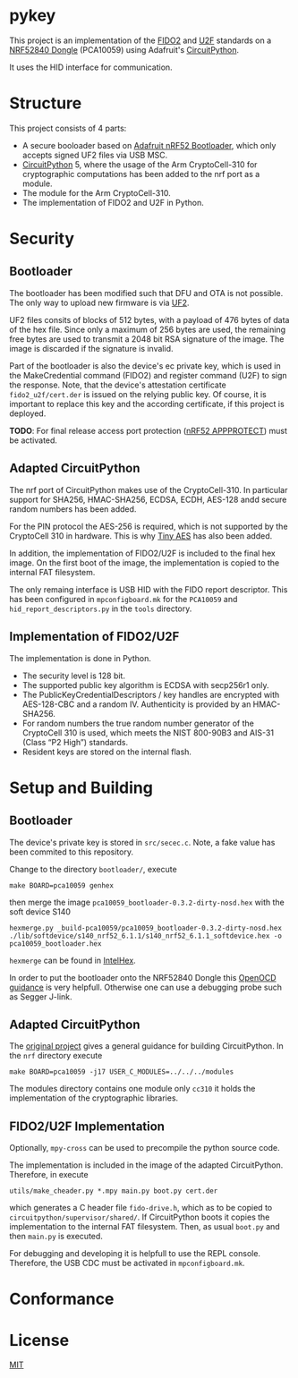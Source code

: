 # pykey
This project is an implementation of the [FIDO2](https://fidoalliance.org/specs/fido-v2.0-ps-20190130/fido-client-to-authenticator-protocol-v2.0-ps-20190130.html) and [U2F](https://fidoalliance.org/specs/fido-u2f-v1.2-ps-20170411/fido-u2f-bt-protocol-v1.2-ps-20170411.htmlhttps://fidoalliance.org/specs/fido-u2f-v1.2-ps-20170411/fido-u2f-bt-protocol-v1.2-ps-20170411.html) standards on a [NRF52840 Dongle](https://www.nordicsemi.com/?sc_itemid=%7BCDCCA013-FE4C-4655-B20C-1557AB6568C9%7D) (PCA10059) using Adafruit's [CircuitPython](https://circuitpython.org/).

It uses the HID interface for communication.

# Structure
This project consists of 4 parts:
  * A secure booloader based on [Adafruit nRF52 Bootloader](https://github.com/adafruit/Adafruit_nRF52_Bootloader), which only accepts signed UF2 files via USB MSC.
  * [CircuitPython](https://github.com/adafruit/circuitpython) 5, where the usage of the Arm CryptoCell-310 for cryptographic computations has been added to the nrf port as a module.
  * The module for the Arm CryptoCell-310.
  * The implementation of FIDO2 and U2F in Python.

# Security
## Bootloader
The bootloader has been modified such that DFU and OTA is not possible. The only way to upload new firmware is via [UF2](https://github.com/Microsoft/uf2).

UF2 files consits of blocks of 512 bytes, with a payload of 476 bytes of data of the hex file. Since only a maximum of 256 bytes are used, the remaining free bytes are used to transmit a 2048 bit RSA signature of the image. The image is discarded if the signature is invalid.

Part of the bootloader is also the device's ec private key, which is used in the MakeCredential command (FIDO2) and register command (U2F) to sign the response. Note, that the device's attestation certificate `fido2_u2f/cert.der` is issued on the relying public key. Of course, it is important to replace this key and the according certificate, if this project is deployed.

**TODO**: For final release access port protection ([nRF52 APPPROTECT](https://infocenter.nordicsemi.com/index.jsp?topic=%2Fcom.nordic.infocenter.nrf52832.ps.v1.1%2Fdif.html&cp=2_2_0_15_1&anchor=concept_udr_mns_1s)) must be activated.

## Adapted CircuitPython
The nrf port of CircuitPython makes use of the CryptoCell-310. In particular support for SHA256, HMAC-SHA256, ECDSA, ECDH, AES-128 andd secure random numbers has been added.

For the PIN protocol the AES-256 is required, which is not supported by the CryptoCell 310 in hardware. This is why [Tiny AES](https://github.com/kokke/tiny-AES-c) has also been added.

In addition, the implementation of FIDO2/U2F is included to the final hex image. On the first boot of the image, the implementation is copied to the internal FAT filesystem.

The only remaing interface is USB HID with the FIDO report descriptor. This has been configured in `mpconfigboard.mk` for the `PCA10059` and `hid_report_descriptors.py` in the `tools` directory.

## Implementation of FIDO2/U2F
The implementation is done in Python.

 * The security level is 128 bit.
 * The supported public key algorithm is ECDSA with secp256r1 only.
 * The PublicKeyCredentialDescriptors / key handles are encrypted with AES-128-CBC and a random IV. Authenticity is provided by an HMAC-SHA256.
 * For random numbers the true random number generator of the CryptoCell 310 is used, which meets the NIST 800-90B3 and AIS-31 (Class “P2 High”) standards.
 * Resident keys are stored on the internal flash.

# Setup and Building

## Bootloader
The device's private key is stored in `src/secec.c`. Note, a fake value has been commited to this repository.

Change to the directory `bootloader/`, execute

`make BOARD=pca10059 genhex`

then merge the image `pca10059_bootloader-0.3.2-dirty-nosd.hex` with the soft device S140

`hexmerge.py _build-pca10059/pca10059_bootloader-0.3.2-dirty-nosd.hex ./lib/softdevice/s140_nrf52_6.1.1/s140_nrf52_6.1.1_softdevice.hex -o pca10059_bootloader.hex`

`hexmerge` can be found in [IntelHex](https://pypi.org/project/IntelHex/).

In order to put the bootloader onto the NRF52840 Dongle this [OpenOCD guidance](https://www.rototron.info/circuitpython-nrf52840-dongle-openocd-pi-tutorial/) is very helpfull. Otherwise one can use a debugging probe such as Segger J-link.

## Adapted CircuitPython
The [original project](https://github.com/adafruit/circuitpython) gives a general guidance for building CircuitPython. In the `nrf` directory execute

`make BOARD=pca10059 -j17 USER_C_MODULES=../../../modules`

The modules directory contains one module only `cc310` it holds the implementation of the cryptographic libraries.

## FIDO2/U2F Implementation
Optionally, `mpy-cross` can be used to precompile the python source code.

The implementation is included in the image of the adapted CircuitPython. Therefore, in execute

`utils/make_cheader.py *.mpy main.py boot.py cert.der`

which generates a C header file `fido-drive.h`, which as to be copied to `circuitpython/supervisor/shared/`. If CircuitPython boots it copies the implementation to the internal FAT filesystem. Then, as usual `boot.py` and then `main.py` is executed.

For debugging and developing it is helpfull to use the REPL console. Therefore, the USB CDC must be activated in `mpconfigboard.mk`.

# Conformance

# License

[MIT](https://opensource.org/licenses/MIT)
